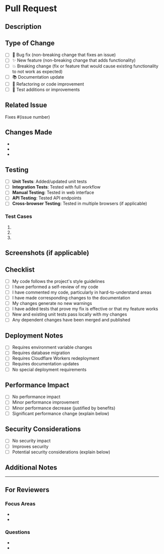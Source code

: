 # Pull Request

## Description
<!-- Provide a clear and concise description of what this PR does -->

## Type of Change
<!-- Check the relevant option(s) -->
- [ ] 🐛 Bug fix (non-breaking change that fixes an issue)
- [ ] ✨ New feature (non-breaking change that adds functionality)
- [ ] 💥 Breaking change (fix or feature that would cause existing functionality to not work as expected)
- [ ] 📚 Documentation update
- [ ] 🔧 Refactoring or code improvement
- [ ] 🧪 Test additions or improvements

## Related Issue
<!-- Link to the issue this PR addresses -->
Fixes #(issue number)
<!-- Or use: Closes #(issue), Addresses #(issue), Related to #(issue) -->

## Changes Made
<!-- Detailed list of changes -->
- 
- 
- 

## Testing
<!-- Describe how you tested your changes -->
- [ ] **Unit Tests**: Added/updated unit tests
- [ ] **Integration Tests**: Tested with full workflow
- [ ] **Manual Testing**: Tested in web interface
- [ ] **API Testing**: Tested API endpoints
- [ ] **Cross-browser Testing**: Tested in multiple browsers (if applicable)

### Test Cases
<!-- Specific test cases you ran -->
1. 
2. 
3. 

## Screenshots (if applicable)
<!-- Add screenshots to help explain your changes -->

## Checklist
<!-- Check off completed items -->
- [ ] My code follows the project's style guidelines
- [ ] I have performed a self-review of my code
- [ ] I have commented my code, particularly in hard-to-understand areas
- [ ] I have made corresponding changes to the documentation
- [ ] My changes generate no new warnings
- [ ] I have added tests that prove my fix is effective or that my feature works
- [ ] New and existing unit tests pass locally with my changes
- [ ] Any dependent changes have been merged and published

## Deployment Notes
<!-- Any special considerations for deployment -->
- [ ] Requires environment variable changes
- [ ] Requires database migration
- [ ] Requires Cloudflare Workers redeployment
- [ ] Requires documentation updates
- [ ] No special deployment requirements

## Performance Impact
<!-- Describe any performance implications -->
- [ ] No performance impact
- [ ] Minor performance improvement
- [ ] Minor performance decrease (justified by benefits)
- [ ] Significant performance change (explain below)

## Security Considerations
<!-- Any security implications -->
- [ ] No security impact
- [ ] Improves security
- [ ] Potential security considerations (explain below)

## Additional Notes
<!-- Any additional information for reviewers -->

---

## For Reviewers

### Focus Areas
<!-- Areas where you'd like extra attention -->
- 
- 

### Questions
<!-- Specific questions for reviewers -->
- 
- 

<!-- Thank you for contributing! 🎙️ -->
